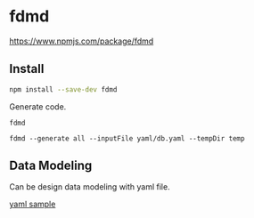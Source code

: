 # fdmd

https://www.npmjs.com/package/fdmd

## Install

```sh
npm install --save-dev fdmd
```

Generate code.

```
fdmd
```

```
fdmd --generate all --inputFile yaml/db.yaml --tempDir temp
```

## Data Modeling

Can be design data modeling with yaml file.

[yaml sample](./yaml/db.yaml)
